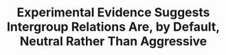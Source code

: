 ---
title: "Experimental Evidence Suggests Intergroup Relations Are, by Default, Neutral Rather Than Aggressive"
collection: publications
permalink: /publication/imada_mifune_2023_bbs.pdf
paperurl: '/files/Imada and Mifune (2024).pdf'
link: 'https://doi.org/10.1017/S0140525X23002728'
citation: '<u>Imada, H.</u>, & *Mifune, N. (2024). Experimental Evidence Suggests Intergroup Relations Are, by Default, Neutral Rather Than Aggressive. <em>Behavioral and Brain Sciences</em, 47, e13. https://doi.org/10.1017/S0140525X23002728'
---